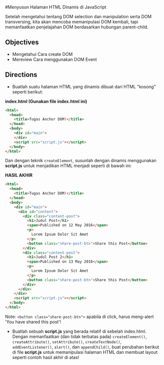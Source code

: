 #Menyusun Halaman HTML Dinamis di JavaScript

Setelah mengetahui tentang DOM selection dan manipulation serta DOM transversing, kita akan mencoba memanipulasi DOM kembali, tapi memanfaatkan penjelajahan DOM berdasarkan hubungan parent-child.

## Objectives

- Mengetahui Cara create DOM
- Mereview Cara menggunakan DOM Event

## Directions

- Buatlah suatu halaman HTML yang dinamis dibuat dari HTML "kosong" seperti berikut:

**index.html (Gunakan file index.html ini)**
```html
<html>
  <head>
    <title>Tugas Anchor DOM!</title>
  </head>
  <body>
    <div id="main">
    </div>
    <script src="script.js"></script>
  </body>
</html>
```

Dan dengan teknik `createElement`, susunlah dengan dinamis menggunakan **script.js** untuk menjadikan HTML menjadi seperti di bawah ini:

**HASIL AKHIR**
```html
<html>
  <head>
    <title>Tugas Anchor DOM!</title>
  </head>
  <body>
    <div id="main">
      <div id="content">
        <div class="content-post">
          <h1>Judul Post</h1>
          <span>Published on 12 May 2016</span>
          <p>
            Lorem Ipsum Dolor Sit Amet
          </p>
          <button class="share-post-btn">Share this Post</button>
        </div>
        <div class="content-post">
          <h1>Judul Post 2</h1>
          <span>Published on 13 May 2016</span>
          <p>
            Lorem Ipsum Dolor Sit Amet
          </p>
          <button class="share-post-btn">Share this Post</button>
        </div>
      </div>
    </div>
    <script src="script.js"></script>
  </body>
</html>
```

Note: `<button class="share-post-btn">` apabila di click, harus meng-alert 'You have shared this post'!

- Buatlah sebuah **script.js** yang berada relatif di sebelah index.html. Dengan memanfaatkan (dan tidak terbatas pada) `createElement()`, `createAttribute()`, `setAttribute()`, `createTextNode()`, `addEventListener()`, `alert()`, dan `appendChild()`, buat perubahan berikut di file **script.js** untuk memanipulasi halaman HTML dan membuat layout seperti contoh hasil akhir di atas!
